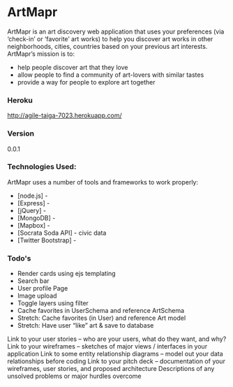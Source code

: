 # ArtMapr

ArtMapr is an art discovery web application that uses your preferences (via ‘check-in’ or ‘favorite’ art works) to help you discover art works in other neighborhoods, cities, countries based on your previous art interests. ArtMapr’s mission is to:

  - help people discover art that they love
  - allow people to find a community of art-lovers with similar tastes
  - provide a way for people to explore art together

### Heroku

http://agile-taiga-7023.herokuapp.com/

### Version
0.0.1

### Technologies Used:

ArtMapr uses a number of tools and frameworks to work properly:

* [node.js] -
* [Express] -
* [jQuery] -
* [MongoDB] -
* [Mapbox] -
* [Socrata Soda API] - civic data
* [Twitter Bootstrap] -

### Todo's

* Render cards using ejs templating
* Search bar
* User profile Page
* Image upload
* Toggle layers using filter
* Cache favorites in UserSchema and reference ArtSchema
* Stretch: Cache favorites (in User) and reference Art model
* Stretch: Have user “like” art & save to database

Link to your user stories – who are your users, what do they want, and why?
Link to your wireframes – sketches of major views / interfaces in your application
Link to some entity relationship diagrams – model out your data relationships before coding
Link to your pitch deck – documentation of your wireframes, user stories, and proposed architecture
Descriptions of any unsolved problems or major hurdles overcome
